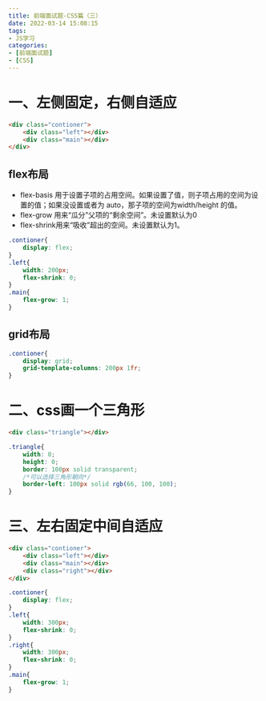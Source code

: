 ```yaml
---
title: 前端面试题-CSS篇（三）
date: 2022-03-14 15:08:15
tags:
- JS学习
categories:
- [前端面试题]
- [CSS]
---
```


# 一、左侧固定，右侧自适应

```html
<div class="contioner">
    <div class="left"></div>
    <div class="main"></div>
</div>
```

## flex布局

* flex-basis 用于设置子项的占用空间。如果设置了值，则子项占用的空间为设置的值；如果没设置或者为 auto，那子项的空间为width/height 的值。
* flex-grow 用来“瓜分”父项的“剩余空间”。未设置默认为0
* flex-shrink用来“吸收”超出的空间。未设置默认为1。

```css
.contioner{
    display: flex;
}
.left{
    width: 200px;
    flex-shrink: 0;
}
.main{
    flex-grow: 1;
}
```

## grid布局

```css
.contioner{
    display: grid;
    grid-template-columns: 200px 1fr;
}
```

# 二、css画一个三角形

```html
<div class="triangle"></div>
```
```css
.triangle{
    width: 0;
    height: 0;
    border: 100px solid transparent;
    /*可以选择三角形朝向*/
    border-left: 100px solid rgb(66, 100, 100);
}
```

# 三、左右固定中间自适应

```html
<div class="contioner">
    <div class="left"></div>
    <div class="main"></div>
    <div class="right"></div>
</div>
```
```css
.contioner{
    display: flex;
}
.left{
    width: 300px;
    flex-shrink: 0;
}
.right{
    width: 300px;
    flex-shrink: 0;
}
.main{
    flex-grow: 1;
}
```